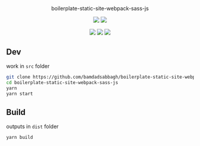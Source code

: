#

<p align=center>
    boilerplate-static-site-webpack-sass-js
</p>

<p align=center>
    <img src="https://img.shields.io/github/v/release/bamdadsabbagh/boilerplate-static-site-webpack-sass-js">
    <img src="https://api.codeclimate.com/v1/badges/c955ce44a2b7c87af8d7/maintainability">
</p>

<p align=center>
    <img src="https://img.shields.io/david/bamdadsabbagh/boilerplate-static-site-webpack-sass-js">
    <img src="https://img.shields.io/david/dev/bamdadsabbagh/boilerplate-static-site-webpack-sass-js">
    <img src="https://img.shields.io/snyk/vulnerabilities/github/bamdadsabbagh/boilerplate-static-site-webpack-sass-js">
</p>

## Dev

work in `src` folder

```bash
git clone https://github.com/bamdadsabbagh/boilerplate-static-site-webpack-sass-js
cd boilerplate-static-site-webpack-sass-js
yarn
yarn start
```

## Build

outputs in `dist` folder

```bash
yarn build
```
